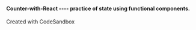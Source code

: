 #### Counter-with-React ---- practice of state using functional components. 
Created with CodeSandbox
